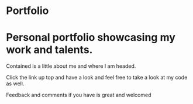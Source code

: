 # Portfolio

# Personal portfolio showcasing my work and talents. 

Contained is a little about me and where I am headed.

Click the link up top and have a look and feel free to take a look at my code as well.

Feedback and comments if you have is great and welcomed
